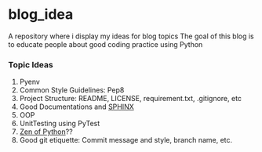 # blog_idea
A repository where i display my ideas for blog topics
The goal of this blog is to educate people about good coding practice using Python

### Topic Ideas
1) Pyenv
2) Common Style Guidelines: Pep8
3) Project Structure: README, LICENSE, requirement.txt, .gitignore, etc
4) Good Documentations and [SPHINX](https://www.youtube.com/watch?v=b4iFyrLQQh4&ab_channel=avcourt)
5) OOP
6) UnitTesting using PyTest
7) [Zen of Python](https://github.com/hblanks/zen-of-python-by-example/blob/master/pep20_by_example.py)??
8) Good git etiquette: Commit message and style, branch name, etc. 
